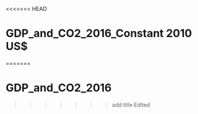 <<<<<<< HEAD
# GDP_and_CO2_2016_Constant 2010 US$
=======
# GDP_and_CO2_2016
>>>>>>> add title
Edited 